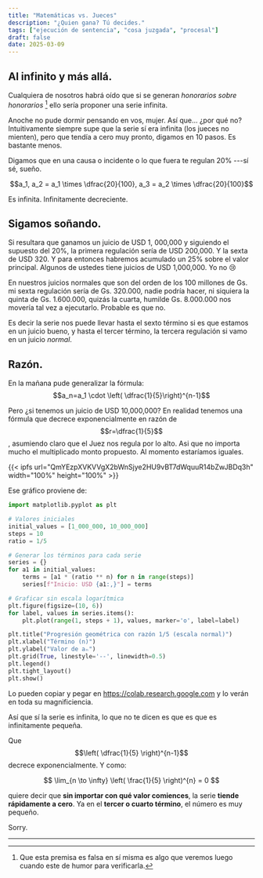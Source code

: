 ```yaml
---
title: "Matemáticas vs. Jueces"
description: "¿Quien gana? Tú decides."
tags: ["ejecución de sentencia", "cosa juzgada", "procesal"]
draft: false
date: 2025-03-09
---
```


## Al infinito y más allá.

Cualquiera de nosotros habrá oído que si se generan _honorarios sobre honorarios_ [^1] ello sería proponer una serie infinita. 

[^1]: Que esta premisa es falsa en sí misma es algo que veremos luego cuando este de humor para verificarla.

Anoche no pude dormir pensando en vos, mujer. Así que... ¿por qué no? Intuitivamente siempre supe que la serie sí era infinita (los jueces no mienten), pero que tendía a cero muy pronto, digamos en 10 pasos. Es bastante menos.

Digamos que en una causa o incidente o lo que fuera te regulan 20% ---sí sé, sueño.

$$a_1, a_2 = a_1 \times \dfrac{20}{100}, a_3 = a_2 \times \dfrac{20}{100}$$



Es infinita. Infinitamente decreciente.

## Sigamos soñando.

Si resultara que ganamos un juicio de USD 1, 000,000 y siguiendo el supuesto del 20%, la primera regulación sería de USD 200,000. Y la sexta de USD 320. Y para entonces habremos acumulado un 25% sobre el valor principal. Algunos de ustedes tiene juicios de USD 1,000,000. Yo no :cry:

En nuestros juicios normales que son del orden de los 100 millones de Gs. mi sexta regulación sería de Gs. 320.000, nadie podría hacer, ni siquiera la quinta de Gs. 1.600.000, quizás la cuarta, humilde Gs. 8.000.000 nos movería tal vez a ejecutarlo. Probable es que no.

Es decir la serie nos puede llevar hasta el sexto término si es que estamos en un juicio bueno, y hasta el tercer término, la tercera regulación si vamo en un juicio _normal_.

## Razón.

En la mañana pude generalizar la fórmula: $$a_n=a_1 \cdot \left( \dfrac{1}{5}\right)^{n-1}$$

Pero ¿si tenemos un juicio de USD 10,000,000? En realidad tenemos una fórmula que decrece exponencialmente en razón de $$r=\dfrac{1}{5}$$ , asumiendo claro que el Juez nos regula por lo alto. Asi que no importa mucho el multiplicado monto propuesto. Al momento estaríamos iguales.

{{< ipfs url="QmYEzpXVKVVgX2bWnSjye2HU9vBT7dWquuR14bZwJBDq3h" width="100%" height="100%" >}}

Ese gráfico proviene de:

```python
import matplotlib.pyplot as plt

# Valores iniciales
initial_values = [1_000_000, 10_000_000]
steps = 10
ratio = 1/5

# Generar los términos para cada serie
series = {}
for a1 in initial_values:
    terms = [a1 * (ratio ** n) for n in range(steps)]
    series[f"Inicio: USD {a1:,}"] = terms

# Graficar sin escala logarítmica
plt.figure(figsize=(10, 6))
for label, values in series.items():
    plt.plot(range(1, steps + 1), values, marker='o', label=label)

plt.title("Progresión geométrica con razón 1/5 (escala normal)")
plt.xlabel("Término (n)")
plt.ylabel("Valor de aₙ")
plt.grid(True, linestyle='--', linewidth=0.5)
plt.legend()
plt.tight_layout()
plt.show()
```

Lo pueden copiar y pegar en https://colab.research.google.com y lo verán en toda su magnificiencia.

Así que sí la serie es infinita, lo que no te dicen es que es que es infinitamente pequeña.

Que  $$\left( \dfrac{1}{5} \right)^{n-1}$$ decrece exponencialmente. Y como:

$$
\lim_{n \to \infty} \left( \frac{1}{5} \right)^{n} = 0
$$

quiere decir que **sin importar con qué valor comiences**, la serie **tiende rápidamente a cero**. Ya en el **tercer o cuarto término**, el número es muy pequeño.

Sorry.



















------
